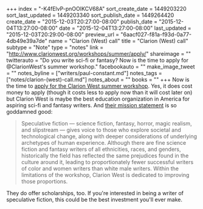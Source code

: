 +++
index = "-K4fElvP-pnOOIKCV68A"
sort_create_date = 1449203220
sort_last_updated = 1449203340
sort_publish_date = 1449264420
create_date = "2015-12-03T20:27:00-08:00"
publish_date = "2015-12-04T13:27:00-08:00"
date = "2015-12-04T13:27:00-08:00"
last_updated = "2015-12-03T20:29:00-08:00"
preview_url = "6aacf027-f81a-f93d-0a77-4db49e39a7de"
name = "Clarion (West) call"
title = "Clarion (West) call"
subtype = "Note"
type = "notes"
link = "http://www.clarionwest.org/workshops/summer/apply/"
shareimage = ""
twitterauto = "Do you write sci-fi or fantasy? Now is the time to apply for @ClarionWest's summer workshop."
facebookauto = ""
make_image_tweet = ""
notes_byline = ["writers/paul-constant.md"]
notes_tags = ["notes/clarion-(west)-call.md"]
notes_about = ""
books = ""
+++
Now is the time to [apply for the Clarion West summer workshop](http://www.clarionwest.org/workshops/summer/apply/). Yes, it does cost money to apply (though it costs less to apply now than it will cost later on) but Clarion West is maybe the best education organization in America for aspiring sci-fi and fantasy writers. And [their mission statement](http://www.clarionwest.org/about/) is so goddamned good:

<blockquote>Speculative fiction — science fiction, fantasy, horror, magic realism, and slipstream — gives voice to those who explore societal and technological change, along with deeper considerations of underlying archetypes of human experience. Although there are fine science fiction and fantasy writers of all ethnicities, races, and genders, historically the field has reflected the same prejudices found in the culture around it, leading to proportionately fewer successful writers of color and women writers than white male writers. Within the limitations of the workshop, Clarion West is dedicated to improving those proportions.</blockquote>

They do offer scholarships, too. If you're interested in being a writer of speculative fiction, this could be the best investment you'll ever make.
